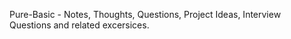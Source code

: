 Pure-Basic - Notes, Thoughts, Questions, Project Ideas, Interview Questions and related excersices. 